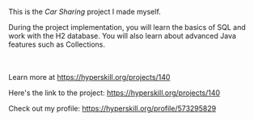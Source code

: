 This is the *Car Sharing* project I made myself.


<p>During the project implementation, you will learn the basics of SQL and work with the H2 database. You will also learn about advanced Java features such as Collections.</p><br/><br/>Learn more at <a href="https://hyperskill.org/projects/140?utm_source=ide&utm_medium=ide&utm_campaign=ide&utm_content=project-card">https://hyperskill.org/projects/140</a>

Here's the link to the project: https://hyperskill.org/projects/140

Check out my profile: https://hyperskill.org/profile/573295829